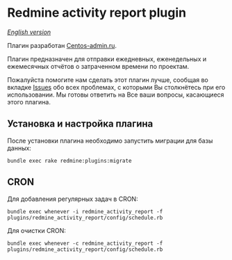 # Redmine activity report plugin

*[English version](README.md)*

Плагин разработан [Centos-admin.ru](http://centos-admin.ru/).

Плагин предназначен для отправки ежедневных, еженедельных и ежемесячных отчётов о затраченном времени по проектам.

Пожалуйста помогите нам сделать этот плагин лучше, сообщая во вкладке [Issues](https://github.com/centosadmin/redmine_activity_report/issues) обо всех проблемах, с которыми Вы столкнётесь при его использовании. Мы готовы ответить на Все ваши вопросы, касающиеся этого плагина.

## Установка и настройка плагина

После установки плагина необходимо запустить миграции для базы данных:

```
bundle exec rake redmine:plugins:migrate
```

## CRON

Для добавления регулярных задач в CRON:

```
bundle exec whenever -i redmine_activity_report -f plugins/redmine_activity_report/config/schedule.rb
```

Для очистки CRON:

```
bundle exec whenever -c redmine_activity_report -f plugins/redmine_activity_report/config/schedule.rb
```

